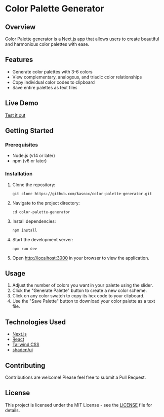 # Color Palette Generator


## Overview

Color Palette generator is a Next.js app that allows users to create beautiful and harmonious color palettes with ease.

## Features

- Generate color palettes with 3-6 colors
- View complementary, analogous, and triadic color relationships
- Copy individual color codes to clipboard
- Save entire palettes as text files

## Live Demo

[Test it out](https://color-palette-generator-sand.vercel.app/)

## Getting Started

### Prerequisites

- Node.js (v14 or later)
- npm (v6 or later)

### Installation

1. Clone the repository:
   ```
   git clone https://github.com/kaseax/color-palette-generator.git
   ```

2. Navigate to the project directory:
   ```
   cd color-palette-generator
   ```

3. Install dependencies:
   ```
   npm install
   ```

4. Start the development server:
   ```
   npm run dev
   ```

5. Open [http://localhost:3000](http://localhost:3000) in your browser to view the application.

## Usage

1. Adjust the number of colors you want in your palette using the slider.
2. Click the "Generate Palette" button to create a new color scheme.
3. Click on any color swatch to copy its hex code to your clipboard.
4. Use the "Save Palette" button to download your color palette as a text file.

## Technologies Used

- [Next.js](https://nextjs.org/)
- [React](https://reactjs.org/)
- [Tailwind CSS](https://tailwindcss.com/)
- [shadcn/ui](https://ui.shadcn.com/)

## Contributing

Contributions are welcome! Please feel free to submit a Pull Request.

## License

This project is licensed under the MIT License - see the [LICENSE](LICENSE) file for details.
